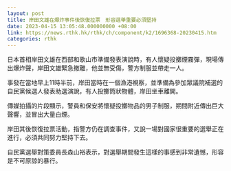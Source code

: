 ```yaml
---
layout: post
title: 岸田文雄在爆炸事件後恢復拉票　形容選舉重要必須堅持
date: 2023-04-15 13:05:48.000000000 +08:00
link: https://news.rthk.hk/rthk/ch/component/k2/1696368-20230415.htm
categories: rthk
---
```


日本首相岸田文雄在西部和歌山市準備發表演說時，有人懷疑投擲煙霧彈，現場傳出爆炸聲，岸田文雄緊急撤離，他並無受傷，警方制服並帶走一人。

事發在當地早上11時半前，岸田當時在一個漁港視察，並準備為參加眾議院補選的自民黨候選人發表助選演說，有人投擲筒狀物體，岸田坐車離開。

傳媒拍攝的片段顯示，警員和保安將懷疑投擲物品的男子制服，期間附近傳出巨大聲響，並冒出大量白煙。

岸田其後恢復拉票活動，指警方仍在調查事件，又說一場對國家很重要的選舉正在進行，必須共同努力堅持下去。

自民黨選舉對策委員長森山裕表示，對選舉期間發生這樣的事感到非常遺憾，形容是不可原諒的暴行。
